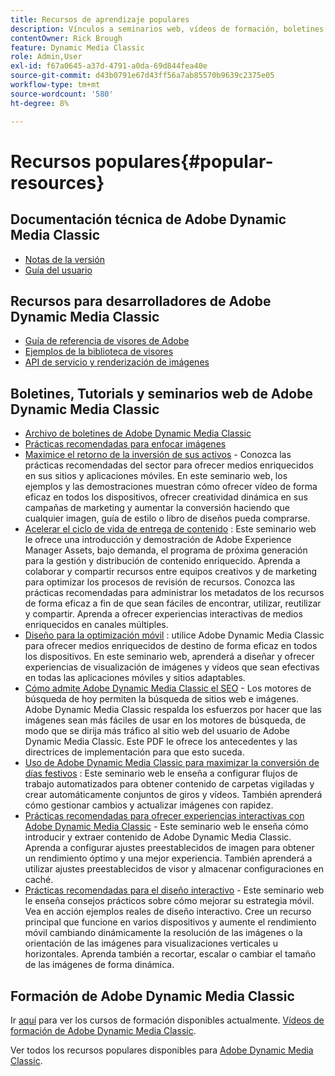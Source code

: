 ```yaml
---
title: Recursos de aprendizaje populares
description: Vínculos a seminarios web, vídeos de formación, boletines informativos, información sobre prácticas recomendadas y recursos para desarrolladores para Adobe Dynamic Media Classic.
contentOwner: Rick Brough
feature: Dynamic Media Classic
role: Admin,User
exl-id: f67a0645-a37d-4791-a0da-69d844fea40e
source-git-commit: d43b0791e67d43ff56a7ab85570b9639c2375e05
workflow-type: tm+mt
source-wordcount: '580'
ht-degree: 8%

---
```


# Recursos populares{#popular-resources}

## Documentación técnica de Adobe Dynamic Media Classic

* [Notas de la versión](https://experienceleague.adobe.com/docs/dynamic-media-developer-resources/release-notes/s7rn2017.html)
* [Guía del usuario](introduction.md)

## Recursos para desarrolladores de Adobe Dynamic Media Classic

* [Guía de referencia de visores de Adobe](https://experienceleague.adobe.com/docs/dynamic-media-developer-resources.html)
* [Ejemplos de la biblioteca de visores](https://landing.adobe.com/en/na/dynamic-media/ctir-2755/live-demos.html)
* [API de servicio y renderización de imágenes](https://experienceleague.adobe.com/docs/dynamic-media-developer-resources.html)

## Boletines, Tutorials y seminarios web de Adobe Dynamic Media Classic

* [Archivo de boletines de Adobe Dynamic Media Classic](/help/dynamic-media-newsletter.md)
* [Prácticas recomendadas para enfocar imágenes](/help/assets/s7_sharpening_images.pdf)
* [Maximice el retorno de la inversión de sus activos](https://adobecustomersuccess.adobeconnect.com/p5ar3hfrrec/?launcher=false&amp;fcsContent=true&amp;pbMode=normal&amp;proto=true) - Conozca las prácticas recomendadas del sector para ofrecer medios enriquecidos en sus sitios y aplicaciones móviles. En este seminario web, los ejemplos y las demostraciones muestran cómo ofrecer vídeo de forma eficaz en todos los dispositivos, ofrecer creatividad dinámica en sus campañas de marketing y aumentar la conversión haciendo que cualquier imagen, guía de estilo o libro de diseños pueda comprarse.
* [Acelerar el ciclo de vida de entrega de contenido](https://adobecustomersuccess.adobeconnect.com/p88ducm9pqv/) : Este seminario web le ofrece una introducción y demostración de Adobe Experience Manager Assets, bajo demanda, el programa de próxima generación para la gestión y distribución de contenido enriquecido. Aprenda a colaborar y compartir recursos entre equipos creativos y de marketing para optimizar los procesos de revisión de recursos. Conozca las prácticas recomendadas para administrar los metadatos de los recursos de forma eficaz a fin de que sean fáciles de encontrar, utilizar, reutilizar y compartir. Aprenda a ofrecer experiencias interactivas de medios enriquecidos en canales múltiples.
* [Diseño para la optimización móvil](https://adobecustomersuccess.adobeconnect.com/p6oqd3wydif/?launcher=false&amp;fcsContent=true&amp;pbMode=normal&amp;proto=true) : utilice Adobe Dynamic Media Classic para ofrecer medios enriquecidos de destino de forma eficaz en todos los dispositivos. En este seminario web, aprenderá a diseñar y ofrecer experiencias de visualización de imágenes y vídeos que sean efectivas en todas las aplicaciones móviles y sitios adaptables.
* [Cómo admite Adobe Dynamic Media Classic el SEO](/help/assets/s7_seo.pdf) - Los motores de búsqueda de hoy permiten la búsqueda de sitios web e imágenes. Adobe Dynamic Media Classic respalda los esfuerzos por hacer que las imágenes sean más fáciles de usar en los motores de búsqueda, de modo que se dirija más tráfico al sitio web del usuario de Adobe Dynamic Media Classic. Este PDF le ofrece los antecedentes y las directrices de implementación para que esto suceda.
* [Uso de Adobe Dynamic Media Classic para maximizar la conversión de días festivos](https://adobecustomersuccess.adobeconnect.com/p32n1yr85c9/?proto=true) : Este seminario web le enseña a configurar flujos de trabajo automatizados para obtener contenido de carpetas vigiladas y crear automáticamente conjuntos de giros y vídeos. También aprenderá cómo gestionar cambios y actualizar imágenes con rapidez.
* [Prácticas recomendadas para ofrecer experiencias interactivas con Adobe Dynamic Media Classic](https://seminars.adobeconnect.com/p7wb8ej3u6d/) - Este seminario web le enseña cómo introducir y extraer contenido de Adobe Dynamic Media Classic. Aprenda a configurar ajustes preestablecidos de imagen para obtener un rendimiento óptimo y una mejor experiencia. También aprenderá a utilizar ajustes preestablecidos de visor y almacenar configuraciones en caché.
* [Prácticas recomendadas para el diseño interactivo](https://offers.adobe.com/en/na/marketing/landings/_40458_responsive_design_live_on_demand_webinar.html) - Este seminario web le enseña consejos prácticos sobre cómo mejorar su estrategia móvil. Vea en acción ejemplos reales de diseño interactivo. Cree un recurso principal que funcione en varios dispositivos y aumente el rendimiento móvil cambiando dinámicamente la resolución de las imágenes o la orientación de las imágenes para visualizaciones verticales u horizontales. Aprenda también a recortar, escalar o cambiar el tamaño de las imágenes de forma dinámica.

## Formación de Adobe Dynamic Media Classic

Ir [aquí](https://training.adobe.com/training/courses.html#product=adobe-scene7) para ver los cursos de formación disponibles actualmente.
[Vídeos de formación de Adobe Dynamic Media Classic](https://experienceleague.adobe.com/docs/dynamic-media-classic/using/intro/training-videos.html#intro).

Ver todos los recursos populares disponibles para [Adobe Dynamic Media Classic](home.md).
